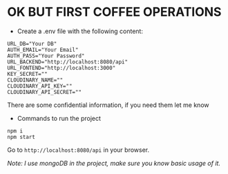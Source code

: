 # OK BUT FIRST COFFEE OPERATIONS

- Create a .env file with the following content:

```
URL_DB="Your DB"
AUTH_EMAIL="Your Email"
AUTH_PASS="Your Password"
URL_BACKEND="http://localhost:8080/api"
URL_FONTEND="http://localhost:3000"
KEY_SECRET=""
CLOUDINARY_NAME=""
CLOUDINARY_API_KEY=""
CLOUDINARY_API_SECRET=""

```

 There are some confidential information, if you need them let me know
 

- Commands to run the project

```
npm i
npm start
```

 Go to `http://localhost:8080/api` in your browser.


_Note: I use mongoDB in the project, make sure you know basic usage of it._


